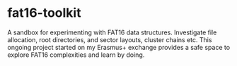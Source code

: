 # fat16-toolkit
A sandbox for experimenting with FAT16 data structures. Investigate file allocation, root directories, and sector layouts, cluster chains etc. This ongoing project started on my Erasmus+ exchange provides a safe space to explore FAT16 complexities and learn by doing.
